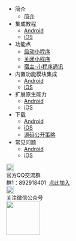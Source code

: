 * 简介
	* [简介](README.md)
* 集成教程
	* [Android](UniMPDocs/UseSdk/android.md)
	* [iOS](UniMPDocs/UseSdk/ios.md)
* 功能点
	* [启动小程序](UniMPDocs/Sample/start.md)
	* [关闭小程序](UniMPDocs/Sample/close.md) 
	* [宿主-小程序通讯](UniMPDocs/Sample/event.md) 
* 内置功能模块集成
	* [Android](UniMPDocs/UseModule/android.md)
	* [iOS](UniMPDocs/UseModule/ios.md)
* 扩展原生能力
	* [Android](UniMPDocs/Extension/android.md)
	* [iOS](UniMPDocs/Extension/ios.md)
* 下载
	* [Android](UniMPDocs/SDKDownload/android.md)
	* [iOS](UniMPDocs/SDKDownload/ios.md)
	* [源码公开策略](UniMPDocs/SDKDownload/opensource.md)
* 常见问题
	* [Android](UniMPDocs/FAQ/android.md)
	* [iOS](UniMPDocs/FAQ/ios.md)
<div class="contact-box">
	<div class="contact-item">
	  <img src="//img-cdn-qiniu.dcloud.net.cn/uniapp/doc/qq@2x.png" width="20" height="20"/>
	  <div class="contact-smg">
	     <div>官方QQ交流群</div>
	  <div>群1：892918401 &nbsp;<a target="_blank" href="//shang.qq.com/wpa/qunwpa?idkey=4b0a7a0f7c73efb5cebb38bb8bf7df262b68a31e0205709467eed8cca8da58d1">点此加入</a></div>
	  </div>
	</div>
  <div class="contact-item">
  	<img src="//img-cdn-qiniu.dcloud.net.cn/uniapp/doc/weixin@2x.png" width="20" height="20"/>
  	<div class="contact-smg">
  		<div>关注微信公众号</div>
  		<img src="https://img-cdn-qiniu.dcloud.net.cn/uniapp/doc/weixin.jpg" width="90" height="90"/>
  	</div>
  </div>
</div>
